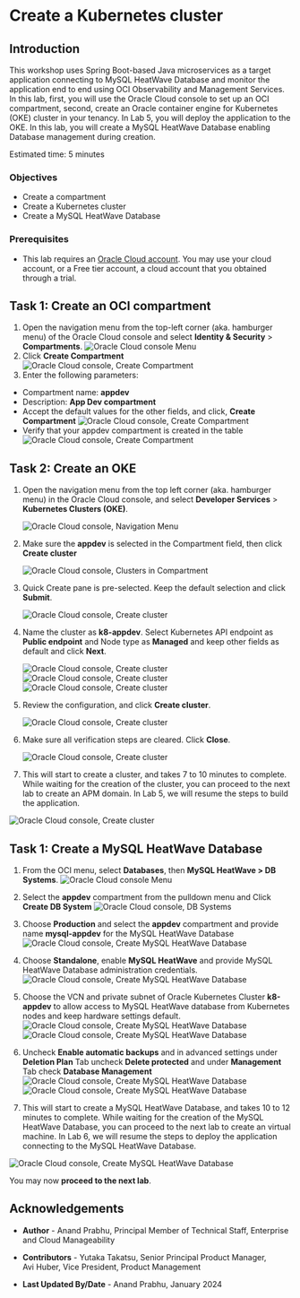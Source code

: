 # Create a Kubernetes cluster

## Introduction

This workshop uses Spring Boot-based Java microservices as a target application connecting to MySQL HeatWave Database and monitor the application end to end using OCI Observability and Management Services. In this lab, first, you will use the Oracle Cloud console to set up an OCI compartment, second, create an Oracle container engine for Kubernetes (OKE) cluster in your tenancy. In Lab 5, you will deploy the application to the OKE.
In this lab, you will create a MySQL HeatWave Database enabling Database management during creation. 

Estimated time: 5 minutes

### Objectives

* Create a compartment
* Create a Kubernetes cluster
* Create a MySQL HeatWave Database

### Prerequisites

* This lab requires an [Oracle Cloud account](https://www.oracle.com/cloud/free/). You may use your cloud account, or a Free tier account, a cloud account that you obtained through a trial.


## Task 1: Create an OCI compartment

1. Open the navigation menu from the top-left corner (aka. hamburger menu) of the Oracle Cloud console and select **Identity & Security** > **Compartments**.
	![Oracle Cloud console Menu](images/1-1-compartments.png " ")
2. Click **Create Compartment**
	![Oracle Cloud console, Create Compartment](images/1-2-compartments.png " ")
3. Enter the following parameters:
*	Compartment name: **appdev**
*	Description: **App Dev compartment**
*	Accept the default values for the other fields, and click, **Create Compartment**
	![Oracle Cloud console, Create Compartment](images/1-3-compartments.png " ")
*	Verify that your appdev compartment is created in the table
	![Oracle Cloud console, Create Compartment](images/1-4-compartments.png " ")

## Task 2: Create an OKE

1. Open the navigation menu from the top left corner (aka. hamburger menu) in the Oracle Cloud console, and select **Developer Services** > **Kubernetes Clusters (OKE)**.

   ![Oracle Cloud console, Navigation Menu](images/2-1-OKE.png " ")

2. Make sure the **appdev** is selected in the Compartment field, then click **Create cluster**

   ![Oracle Cloud console, Clusters in Compartment](images/2-2-OKE.png " ")

3. Quick Create pane is pre-selected. Keep the default selection and click **Submit**.

   ![Oracle Cloud console, Create cluster](images/2-3-OKE.png " ")

4. Name the cluster as **k8-appdev**. Select Kubernetes API endpoint as **Public endpoint** and Node type as **Managed** and keep other fields as default and click **Next**.

   ![Oracle Cloud console, Create cluster](images/2-4-OKE.png " ")
   ![Oracle Cloud console, Create cluster](images/2-5-OKE.png " ")
   ![Oracle Cloud console, Create cluster](images/2-6-OKE.png " ")

5. Review the configuration, and click **Create cluster**.

   ![Oracle Cloud console, Create cluster](images/2-7-OKE.png " ")

6. Make sure all verification steps are cleared. Click **Close**.

   ![Oracle Cloud console, Create cluster](images/2-8-OKE.png " ")

7.  This will start to create a cluster, and takes 7 to 10 minutes to complete. While waiting for the creation of the cluster, you can proceed to the next lab to create an APM domain. In Lab 5, we will resume the steps to build the application.

   ![Oracle Cloud console, Create cluster](images/2-9-OKE.png " ")

## Task 1: Create a MySQL HeatWave Database 

1.	From the OCI menu, select **Databases**, then **MySQL HeatWave > DB Systems**.
	![Oracle Cloud console Menu](images/1-1-mysqlheatwave.png " ")

2. Select the **appdev** compartment from the pulldown menu and Click **Create DB System**
	![Oracle Cloud console, DB Systems](images/1-2-mysqlheatwave.png " ")

3.	Choose **Production** and select the **appdev** compartment and provide name **mysql-appdev**  for the MySQL HeatWave Database
  ![Oracle Cloud console, Create MySQL HeatWave Database](images/1-3-mysqlheatwave.png " ")

4. Choose **Standalone**, enable **MySQL HeatWave** and provide MySQL HeatWave Database administration credentials.
  ![Oracle Cloud console, Create MySQL HeatWave Database](images/1-4-mysqlheatwave.png " ")

5. Choose the VCN and private subnet of Oracle Kubernetes Cluster **k8-appdev** to allow access to MySQL HeatWave database from Kubernetes nodes and keep hardware settings default.  
  ![Oracle Cloud console, Create MySQL HeatWave Database](images/1-5-mysqlheatwave.png " ")
  ![Oracle Cloud console, Create MySQL HeatWave Database](images/1-6-mysqlheatwave.png " ")

6. Uncheck **Enable automatic backups** and in advanced settings under **Deletion Plan** Tab uncheck **Delete protected** and under  **Management** Tab check **Database Management**
  ![Oracle Cloud console, Create MySQL HeatWave Database](images/1-7-mysqlheatwave.png " ")
  ![Oracle Cloud console, Create MySQL HeatWave Database](images/1-8-mysqlheatwave.png " ")

7. This will start to create a MySQL HeatWave Database, and takes 10 to 12 minutes to complete. While waiting for the creation of the MySQL HeatWave Database, you can proceed to the next lab to create an virtual machine. In Lab 6, we will resume the steps to deploy the application connecting to the MySQL HeatWave Database.

  ![Oracle Cloud console, Create MySQL HeatWave Database](images/1-9-mysqlheatwave.png " ")

You may now **proceed to the next lab**.

## Acknowledgements

* **Author** - Anand Prabhu, Principal Member of Technical Staff, Enterprise and Cloud Manageability
- **Contributors** -
Yutaka Takatsu, Senior Principal Product Manager,  
Avi Huber, Vice President, Product Management
* **Last Updated By/Date** - Anand Prabhu, January 2024